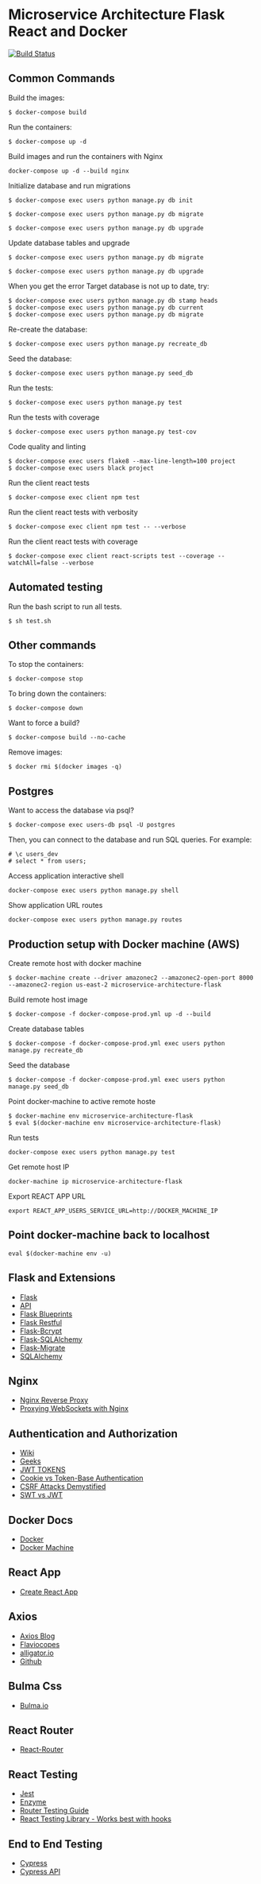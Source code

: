 # Microservice Architecture Flask React and Docker

[![Build Status](https://travis-ci.com/PatrickCmd/Microservice_architecture_flask_docker.svg?token=5DLmUBR4W3LuNvxXHAap&branch=devel)](https://travis-ci.com/PatrickCmd/Microservice_architecture_flask_docker)


## Common Commands
Build the images:
```
$ docker-compose build
```
Run the containers:
```
$ docker-compose up -d
```
Build images and run the containers with Nginx
```
docker-compose up -d --build nginx
```
Initialize database and run migrations
```
$ docker-compose exec users python manage.py db init

$ docker-compose exec users python manage.py db migrate

$ docker-compose exec users python manage.py db upgrade
```
Update database tables and upgrade
```
$ docker-compose exec users python manage.py db migrate

$ docker-compose exec users python manage.py db upgrade
```
When you get the error Target database is not up to date, try:
```
$ docker-compose exec users python manage.py db stamp heads
$ docker-compose exec users python manage.py db current
$ docker-compose exec users python manage.py db migrate
```
Re-create the database:
```
$ docker-compose exec users python manage.py recreate_db
```
Seed the database:
```
$ docker-compose exec users python manage.py seed_db
```
Run the tests:
```
$ docker-compose exec users python manage.py test
```
Run the tests with coverage
```
$ docker-compose exec users python manage.py test-cov
```
Code quality and linting
```
$ docker-compose exec users flake8 --max-line-length=100 project
$ docker-compose exec users black project
```
Run the client react tests
```
$ docker-compose exec client npm test
```
Run the client react tests with verbosity
```
$ docker-compose exec client npm test -- --verbose
```
Run the client react tests with coverage
```
$ docker-compose exec client react-scripts test --coverage --watchAll=false --verbose
```

## Automated testing
Run the bash script to run all tests.
```
$ sh test.sh
```

## Other commands
To stop the containers:
```
$ docker-compose stop
```
To bring down the containers:
```
$ docker-compose down
```
Want to force a build?
```
$ docker-compose build --no-cache
```
Remove images:
```
$ docker rmi $(docker images -q)
```

## Postgres
Want to access the database via psql?
```
$ docker-compose exec users-db psql -U postgres
```
Then, you can connect to the database and run SQL queries. For example:
```
# \c users_dev
# select * from users;
```
Access application interactive shell
```
docker-compose exec users python manage.py shell
```
Show application URL routes
```
docker-compose exec users python manage.py routes
```

## Production setup with Docker machine (AWS)
Create remote host with docker machine
```
$ docker-machine create --driver amazonec2 --amazonec2-open-port 8000 --amazonec2-region us-east-2 microservice-architecture-flask
```
Build remote host image
```
$ docker-compose -f docker-compose-prod.yml up -d --build
```
Create database tables
```
$ docker-compose -f docker-compose-prod.yml exec users python manage.py recreate_db
```
Seed the database
```
$ docker-compose -f docker-compose-prod.yml exec users python manage.py seed_db
```
Point docker-machine to active remote hoste
```
$ docker-machine env microservice-architecture-flask
$ eval $(docker-machine env microservice-architecture-flask)
```
Run tests
```
docker-compose exec users python manage.py test
```
Get remote host IP
```
docker-machine ip microservice-architecture-flask
```
Export REACT APP URL
```
export REACT_APP_USERS_SERVICE_URL=http://DOCKER_MACHINE_IP
```

## Point docker-machine back to localhost
```
eval $(docker-machine env -u)
```

## Flask and Extensions
- [Flask]()
- [API](https://flask.palletsprojects.com/en/1.1.x/api/)
- [Flask Blueprints](https://flask.palletsprojects.com/en/1.1.x/blueprints/)
- [Flask Restful](https://flask-restful.readthedocs.io/en/latest/index.html)
- [Flask-Bcrypt](https://flask-bcrypt.readthedocs.io/en/latest/)
- [Flask-SQLAlchemy](https://flask-sqlalchemy.palletsprojects.com/en/2.x/)
- [Flask-Migrate](https://flask-migrate.readthedocs.io/en/latest/)
- [SQLAlchemy](https://docs.sqlalchemy.org/en/13/index.html)

## Nginx
- [Nginx Reverse Proxy](https://docs.nginx.com/nginx/admin-guide/web-server/reverse-proxy/)
- [Proxying WebSockets with Nginx](https://chrislea.com/2013/02/23/proxying-websockets-with-nginx/)


## Authentication and Authorization
- [Wiki](https://en.wikipedia.org/wiki/Authentication#Authorization)
- [Geeks](https://www.geeksforgeeks.org/difference-between-authentication-and-authorization/)
- [JWT TOKENS](https://jwt.io/introduction/)
- [Cookie vs Token-Base Authentication](https://dzone.com/articles/cookies-vs-tokens-the-definitive-guide)
- [CSRF Attacks Demystified](https://www.gnucitizen.org/blog/csrf-demystified/)
- [SWT vs JWT](https://www.networknt.com/architecture/swt-vs-jwt/)

## Docker Docs
- [Docker](https://docs.docker.com/get-started/)
- [Docker Machine](https://docs.docker.com/machine/)

## React App
- [Create React App](https://create-react-app.dev/)

## Axios
- [Axios Blog](https://blog.logrocket.com/how-to-make-http-requests-like-a-pro-with-axios/)
- [Flaviocopes](https://flaviocopes.com/axios/)
- [alligator.io](https://alligator.io/react/axios-react/)
- [Github](https://github.com/axios/axios)

## Bulma Css
- [Bulma.io](https://bulma.io/)

## React Router
- [React-Router](https://reacttraining.com/react-router/web/guides/quick-start)

## React Testing
- [Jest](https://jestjs.io/docs/en/getting-started)
- [Enzyme](https://airbnb.io/enzyme/https://airbnb.io/enzyme/https://airbnb.io/enzyme/)
- [Router Testing Guide](https://github.com/ReactTraining/react-router/blob/master/packages/react-router/docs/guides/testing.md)
- [React Testing Library - Works best with hooks](https://github.com/testing-library/react-testing-library)

## End to End Testing
- [Cypress](https://www.cypress.io/)
- [Cypress API](https://docs.cypress.io/api/api/table-of-contents.html)